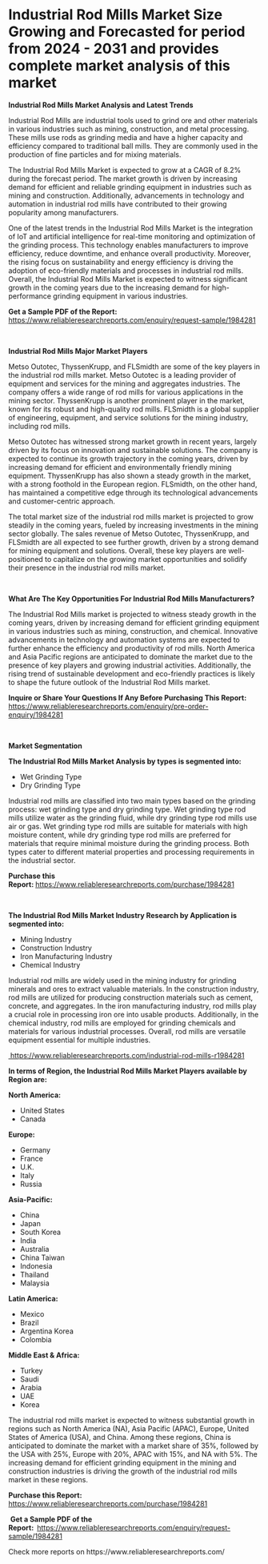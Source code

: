 <p><h1>Industrial Rod Mills Market Size Growing and Forecasted for period from 2024 - 2031 and provides complete market analysis of this market</h1></p><p><strong>Industrial Rod Mills Market Analysis and Latest Trends</strong></p>
<p><p>Industrial Rod Mills are industrial tools used to grind ore and other materials in various industries such as mining, construction, and metal processing. These mills use rods as grinding media and have a higher capacity and efficiency compared to traditional ball mills. They are commonly used in the production of fine particles and for mixing materials.</p><p>The Industrial Rod Mills Market is expected to grow at a CAGR of 8.2% during the forecast period. The market growth is driven by increasing demand for efficient and reliable grinding equipment in industries such as mining and construction. Additionally, advancements in technology and automation in industrial rod mills have contributed to their growing popularity among manufacturers.</p><p>One of the latest trends in the Industrial Rod Mills Market is the integration of IoT and artificial intelligence for real-time monitoring and optimization of the grinding process. This technology enables manufacturers to improve efficiency, reduce downtime, and enhance overall productivity. Moreover, the rising focus on sustainability and energy efficiency is driving the adoption of eco-friendly materials and processes in industrial rod mills. Overall, the Industrial Rod Mills Market is expected to witness significant growth in the coming years due to the increasing demand for high-performance grinding equipment in various industries.</p></p>
<p><strong>Get a Sample PDF of the Report:&nbsp;</strong> <a href="https://www.reliableresearchreports.com/enquiry/request-sample/1984281">https://www.reliableresearchreports.com/enquiry/request-sample/1984281</a></p>
<p>&nbsp;</p>
<p><strong>Industrial Rod Mills Major Market Players</strong></p>
<p><p>Metso Outotec, ThyssenKrupp, and FLSmidth are some of the key players in the industrial rod mills market. Metso Outotec is a leading provider of equipment and services for the mining and aggregates industries. The company offers a wide range of rod mills for various applications in the mining sector. ThyssenKrupp is another prominent player in the market, known for its robust and high-quality rod mills. FLSmidth is a global supplier of engineering, equipment, and service solutions for the mining industry, including rod mills.</p><p>Metso Outotec has witnessed strong market growth in recent years, largely driven by its focus on innovation and sustainable solutions. The company is expected to continue its growth trajectory in the coming years, driven by increasing demand for efficient and environmentally friendly mining equipment. ThyssenKrupp has also shown a steady growth in the market, with a strong foothold in the European region. FLSmidth, on the other hand, has maintained a competitive edge through its technological advancements and customer-centric approach.</p><p>The total market size of the industrial rod mills market is projected to grow steadily in the coming years, fueled by increasing investments in the mining sector globally. The sales revenue of Metso Outotec, ThyssenKrupp, and FLSmidth are all expected to see further growth, driven by a strong demand for mining equipment and solutions. Overall, these key players are well-positioned to capitalize on the growing market opportunities and solidify their presence in the industrial rod mills market.</p></p>
<p>&nbsp;</p>
<p><strong>What Are The Key Opportunities For Industrial Rod Mills Manufacturers?</strong></p>
<p><p>The Industrial Rod Mills market is projected to witness steady growth in the coming years, driven by increasing demand for efficient grinding equipment in various industries such as mining, construction, and chemical. Innovative advancements in technology and automation systems are expected to further enhance the efficiency and productivity of rod mills. North America and Asia Pacific regions are anticipated to dominate the market due to the presence of key players and growing industrial activities. Additionally, the rising trend of sustainable development and eco-friendly practices is likely to shape the future outlook of the Industrial Rod Mills market.</p></p>
<p><strong>Inquire or Share Your Questions If Any Before Purchasing This Report:</strong> <a href="https://www.reliableresearchreports.com/enquiry/pre-order-enquiry/1984281">https://www.reliableresearchreports.com/enquiry/pre-order-enquiry/1984281</a></p>
<p>&nbsp;</p>
<p><strong>Market Segmentation</strong></p>
<p><strong>The Industrial Rod Mills Market Analysis by types is segmented into:</strong></p>
<p><ul><li>Wet Grinding Type</li><li>Dry Grinding Type</li></ul></p>
<p><p>Industrial rod mills are classified into two main types based on the grinding process: wet grinding type and dry grinding type. Wet grinding type rod mills utilize water as the grinding fluid, while dry grinding type rod mills use air or gas. Wet grinding type rod mills are suitable for materials with high moisture content, while dry grinding type rod mills are preferred for materials that require minimal moisture during the grinding process. Both types cater to different material properties and processing requirements in the industrial sector.</p></p>
<p><strong>Purchase this Report:&nbsp;</strong><a href="https://www.reliableresearchreports.com/purchase/1984281">https://www.reliableresearchreports.com/purchase/1984281</a></p>
<p>&nbsp;</p>
<p><strong>The Industrial Rod Mills Market Industry Research by Application is segmented into:</strong></p>
<p><ul><li>Mining Industry</li><li>Construction Industry</li><li>Iron Manufacturing Industry</li><li>Chemical Industry</li></ul></p>
<p><p>Industrial rod mills are widely used in the mining industry for grinding minerals and ores to extract valuable materials. In the construction industry, rod mills are utilized for producing construction materials such as cement, concrete, and aggregates. In the iron manufacturing industry, rod mills play a crucial role in processing iron ore into usable products. Additionally, in the chemical industry, rod mills are employed for grinding chemicals and materials for various industrial processes. Overall, rod mills are versatile equipment essential for multiple industries.</p></p>
<p><a href="https://www.reliableresearchreports.com/industrial-rod-mills-r1984281">&nbsp;https://www.reliableresearchreports.com/industrial-rod-mills-r1984281</a></p>
<p><strong>In terms of Region, the Industrial Rod Mills Market Players available by Region are:</strong></p>
<p>
    <p> <strong> North America: </strong>
        <ul>
            <li>United States</li>
            <li>Canada</li>
        </ul>
        </p> 
    <p> <strong> Europe: </strong>
        <ul>
            <li>Germany</li>
            <li>France</li>
            <li>U.K.</li>
            <li>Italy</li>
            <li>Russia</li>
        </ul>
        </p> 
    <p> <strong> Asia-Pacific: </strong>
        <ul>
            <li>China</li>
            <li>Japan</li>
            <li>South Korea</li>
            <li>India</li>
            <li>Australia</li>
            <li>China Taiwan</li>
            <li>Indonesia</li>
            <li>Thailand</li>
            <li>Malaysia</li>
        </ul>
        </p> 
    <p> <strong> Latin America: </strong>
        <ul>
            <li>Mexico</li>
            <li>Brazil</li>
            <li>Argentina Korea</li>
            <li>Colombia</li>
        </ul>
        </p> 
    <p> <strong> Middle East & Africa: </strong>
        <ul>
            <li>Turkey</li>
            <li>Saudi</li>
            <li>Arabia</li>
            <li>UAE</li>
            <li>Korea</li>
        </ul>
    </p>
    </p>
<p><p>The industrial rod mills market is expected to witness substantial growth in regions such as North America (NA), Asia Pacific (APAC), Europe, United States of America (USA), and China. Among these regions, China is anticipated to dominate the market with a market share of 35%, followed by the USA with 25%, Europe with 20%, APAC with 15%, and NA with 5%. The increasing demand for efficient grinding equipment in the mining and construction industries is driving the growth of the industrial rod mills market in these regions.</p></p>
<p><strong>Purchase this Report: </strong><a href="https://www.reliableresearchreports.com/purchase/1984281">https://www.reliableresearchreports.com/purchase/1984281</a></p>
<p>&nbsp;<strong>Get a Sample PDF of the Report:&nbsp;&nbsp;</strong><a href="https://www.reliableresearchreports.com/enquiry/request-sample/1984281">https://www.reliableresearchreports.com/enquiry/request-sample/1984281</a></p>
<p><strong></strong></p>
<p>Check more reports on https://www.reliableresearchreports.com/</p>